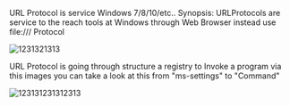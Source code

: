 URL Protocol is service Windows 7/8/10/etc..
Synopsis:
URLProtocols are service to the reach tools at Windows through Web Browser instead use file:/// Protocol

 ![1231321313](https://user-images.githubusercontent.com/25440152/47956386-4a606380-dfac-11e8-81a0-31e9c091e3ea.PNG)
 
 URL Protocol is going through structure a registry to Invoke a program via this images you can take a look at this from "ms-settings" to "Command"
  
![123131231312313](https://user-images.githubusercontent.com/25440152/47956503-10905c80-dfae-11e8-91bd-200f5b2f99a1.PNG)

